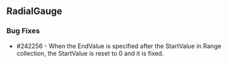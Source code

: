 ## RadialGauge

### Bug Fixes

* \#242256 - When the EndValue is specified after the StartValue in Range collection, the StartValue is reset to 0 and it is fixed.
